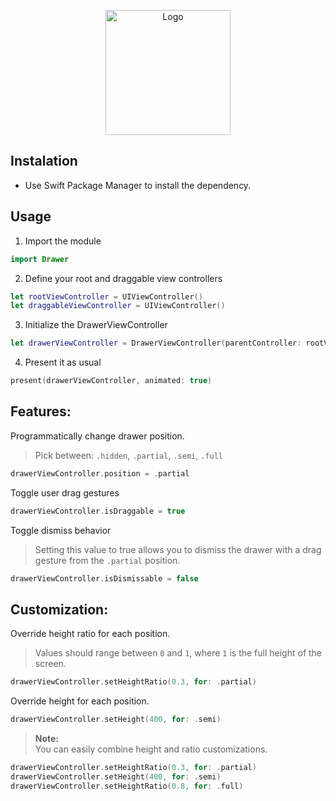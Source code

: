 
<p align="center">
<img src="https://i.postimg.cc/8k6jWhnp/logo.png" alt="Logo" width="200px">
</p>

## Instalation

- Use Swift Package Manager to install the dependency.

## Usage

1. Import the module

```swift
import Drawer
```

2. Define your root and draggable view controllers

```swift
let rootViewController = UIViewController()
let draggableViewController = UIViewController()
```

3. Initialize the DrawerViewController

```swift
let drawerViewController = DrawerViewController(parentController: rootViewController, draggableController: draggableViewController)
```

4. Present it as usual

```swift
present(drawerViewController, animated: true)
```

## Features:

Programmatically change drawer position.  
> Pick between: `.hidden`, `.partial`, `.semi`, `.full`

```swift
drawerViewController.position = .partial
```

Toggle user drag gestures

```swift
drawerViewController.isDraggable = true
```

Toggle dismiss behavior
> Setting this value to true allows you to dismiss the drawer with a drag gesture from the `.partial` position.

```swift
drawerViewController.isDismissable = false
```

## Customization:


Override height ratio for each position.  
> Values should range between `0` and `1`, where `1` is the full height of the screen.

```swift
drawerViewController.setHeightRatio(0.3, for: .partial)
```

Override height for each position.  

```swift
drawerViewController.setHeight(400, for: .semi)
```

> **Note:**  
> You can easily combine height and ratio customizations.

```swift
drawerViewController.setHeightRatio(0.3, for: .partial)
drawerViewController.setHeight(400, for: .semi)
drawerViewController.setHeightRatio(0.8, for: .full)
```
